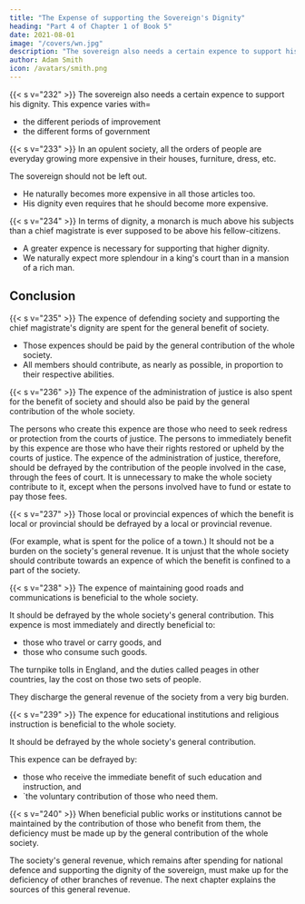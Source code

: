 ```yaml
---
title: "The Expense of supporting the Sovereign's Dignity"
heading: "Part 4 of Chapter 1 of Book 5"
date: 2021-08-01
image: "/covers/wn.jpg"
description: "The sovereign also needs a certain expence to support his dignity"
author: Adam Smith
icon: /avatars/smith.png
---
```





{{< s v="232" >}} The sovereign also needs a certain expence to support his dignity. This expence varies with= 
- the different periods of improvement
- the different forms of government


{{< s v="233" >}} In an opulent society, all the orders of people are everyday growing more expensive in their houses, furniture, dress, etc.

The sovereign should not be left out.
- He naturally becomes more expensive in all those articles too.
- His dignity even requires that he should become more expensive.


{{< s v="234" >}} In terms of dignity, a monarch is much above his subjects than a chief magistrate is ever supposed to be above his fellow-citizens.
- A greater expence is necessary for supporting that higher dignity.
- We naturally expect more splendour in a king's court than in a mansion of a rich man.


## Conclusion

{{< s v="235" >}} The expence of defending society and supporting the chief magistrate's dignity are spent for the general benefit of society.
- Those expences should be paid by the general contribution of the whole society.
- All members should contribute, as nearly as possible, in proportion to their respective abilities.


{{< s v="236" >}} The expence of the administration of justice is also spent for the benefit of society and should also be paid by the general contribution of the whole society.

The persons who create this expence are those who need to seek redress or protection from the courts of justice.
The persons to immediately benefit by this expence are those who have their rights restored or upheld by the courts of justice.
The expence of the administration of justice, therefore, should be defrayed by the contribution of the people involved in the case, through the fees of court.
It is unnecessary to make the whole society contribute to it, except when the persons involved have to fund or estate to pay those fees.


{{< s v="237" >}} Those local or provincial expences of which the benefit is local or provincial should be defrayed by a local or provincial revenue.

(For example, what is spent for the police of a town.)
It should not be a burden on the society's general revenue.
It is unjust that the whole society should contribute towards an expence of which the benefit is confined to a part of the society.


{{< s v="238" >}} The expence of maintaining good roads and communications is beneficial to the whole society.

It should be defrayed by the whole society's general contribution.
This expence is most immediately and directly beneficial to:
- those who travel or carry goods, and
- those who consume such goods.

The turnpike tolls in England, and the duties called peages in other countries, lay the cost on those two sets of people.

They discharge the general revenue of the society from a very big burden.


{{< s v="239" >}} The expence for educational institutions and religious instruction is beneficial to the whole society.

It should be defrayed by the whole society's general contribution.

This expence can be defrayed by:
- those who receive the immediate benefit of such education and instruction, and
- `the voluntary contribution of those who need them.


{{< s v="240" >}} When beneficial public works or institutions cannot be maintained by the contribution of those who benefit from them, the deficiency must be made up by the general contribution of the whole society.

The society's general revenue, which remains after spending for national defence and supporting the dignity of the sovereign, must make up for the deficiency of other branches of revenue.
The next chapter explains the sources of this general revenue.

